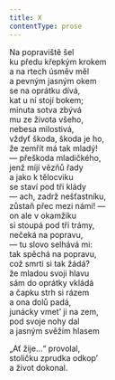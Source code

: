 ```yaml
---
title: X
contentType: prose
---
```


Na popraviště šel  
ku předu křepkým krokem  
a na rtech úsměv měl  
a pevným jasným okem  
se na oprátku dívá,  
kat u ní stojí bokem;  
minuta sotva zbývá  
mu ze života všeho,  
nebesa milostivá,  
vždyť škoda, škoda je ho,  
že zemřít má tak mladý!  
— přeškoda mladičkého,  
jenž míjí vězňů řady  
a jako k tělocviku  
se staví pod tři klády  
— ach, zadrž nešťastníku,  
zůstaň přec mezi námi! —  
on ale v okamžiku  
si stoupá pod tři trámy,  
nečeká na popravu,  
— tu slovo selhává mi:  
tak spěchá na popravu,  
což smrti si tak žádá?  
že mladou svoji hlavu  
sám do oprátky vkládá  
a čapku strh si rázem  
a ona dolů padá,  
junácky vmet’ ji na zem,  
pod svoje nohy dal  
a jasným svěžím hlasem

„Ať žije…“ provolal,  
stoličku zprudka odkop’  
a život dokonal.
